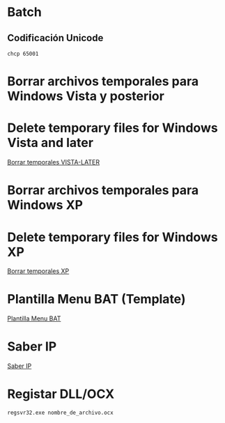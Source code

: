 # Batch
## Codificación Unicode
```batch
chcp 65001
```

# Borrar archivos temporales para Windows Vista y posterior
# Delete temporary files for Windows Vista and later

[Borrar temporales VISTA-LATER](https://github.com/ComandPromt/Batch/blob/master/borrartemp.bat)

# Borrar archivos temporales para Windows XP
# Delete temporary files for Windows XP
[Borrar temporales XP](https://github.com/ComandPromt/Batch/blob/master/borrartemp_XP.Cmd)

# Plantilla Menu BAT   (Template)
[Plantilla Menu BAT](https://github.com/ComandPromt/Batch/blob/master/plantilla%20menu.bat)

# Saber IP
[Saber IP](https://github.com/ComandPromt/Batch/blob/master/saber_ip.bat)

# Registar DLL/OCX
```batch
regsvr32.exe nombre_de_archivo.ocx
```
